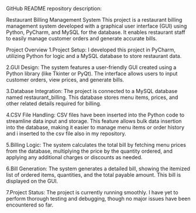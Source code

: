 GitHub README repository description:

Restaurant Billing Management System
This project is a restaurant billing management system developed with a graphical user interface (GUI) using Python, PyCharm, and MySQL for the database. It enables restaurant staff to easily manage customer orders and generate accurate bills.

Project Overview
1.Project Setup:
I developed this project in PyCharm, utilizing Python for logic and a MySQL database to store restaurant data.

2.GUI Design:
The system features a user-friendly GUI created using a Python library (like Tkinter or PyQt). The interface allows users to input customer orders, view prices, and generate bills.

3.Database Integration:
The project is connected to a MySQL database named restaurant_billing. This database stores menu items, prices, and other related details required for billing.

4.CSV File Handling:
CSV files have been inserted into the Python code to streamline data input and storage. This feature allows bulk data insertion into the database, making it easier to manage menu items or order history and i inserted to the csv file also in my repository.

5.Billing Logic:
The system calculates the total bill by fetching menu prices from the database, multiplying the price by the quantity ordered, and applying any additional charges or discounts as needed.

6.Bill Generation:
The system generates a detailed bill, showing the itemized list of ordered items, quantities, and the total payable amount. This bill is displayed on the GUI.

7.Project Status:
The project is currently running smoothly. I have yet to perform thorough testing and debugging, though no major issues have been encountered so far.
